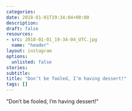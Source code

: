 ```yaml
---
categories:
date: 2018-01-01T19:34:04+00:00
description:
draft: false
resources:
- src: 2018-01-01_19-34-04_UTC.jpg
  name: "header"
layout: instagram
options:
  unlisted: false
stories:
subtitle:
title: "Don’t be fooled, I’m having dessert!"
tags: []
---
```


"Don’t be fooled, I’m having dessert!"
